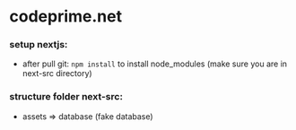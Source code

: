# codeprime.net

### setup nextjs:
- after pull git:
 ```npm install``` to install node_modules (make sure you are in next-src directory)
### structure folder next-src:
- assets => database (fake database)